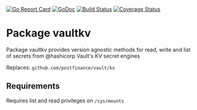[![Go Report Card](https://goreportcard.com/badge/github.com/postfinance/vaultkv)](https://goreportcard.com/report/github.com/postfinance/vaultkv)
[![GoDoc](https://godoc.org/github.com/postfinance/vaultkv?status.svg)](https://godoc.org/github.com/postfinance/vaultkv)
[![Build Status](https://github.com/postfinance/vaultkv/workflows/build/badge.svg)](https://github.com/postfinance/vaultkv/actions)
[![Coverage Status](https://coveralls.io/repos/github/postfinance/vaultkv/badge.svg?branch=main)](https://coveralls.io/github/postfinance/vaultkv?branch=main)

# Package vaultkv

Package vaultkv provides version agnostic methods for read, write and list of secrets from @hashicorp Vault's KV secret engines

Replaces: `github.com/postfinance/vault/kv`

## Requirements

Requires list and read privileges on `/sys/mounts`
